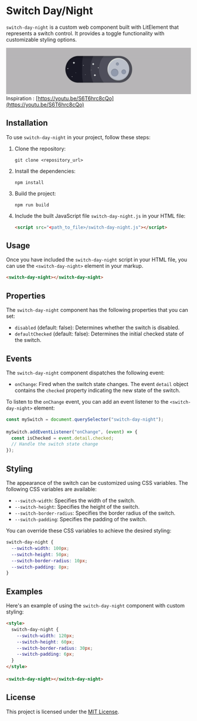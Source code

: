 # Switch Day/Night

`switch-day-night` is a custom web component built with LitElement that represents a switch control. It provides a toggle functionality with customizable styling options.

![Animation](public/assets/animation.gif)
Inspiration : [https://youtu.be/S6T6hrc8cQo](https://youtu.be/S6T6hrc8cQo)

## Installation

To use `switch-day-night` in your project, follow these steps:

1. Clone the repository:

   ```
   git clone <repository_url>
   ```

2. Install the dependencies:

   ```
   npm install
   ```

3. Build the project:

   ```
   npm run build
   ```

4. Include the built JavaScript file `switch-day-night.js` in your HTML file:

   ```html
   <script src="<path_to_file>/switch-day-night.js"></script>
   ```

## Usage

Once you have included the `switch-day-night` script in your HTML file, you can use the `<switch-day-night>` element in your markup.

```html
<switch-day-night></switch-day-night>
```

## Properties

The `switch-day-night` component has the following properties that you can set:

- `disabled` (default: false): Determines whether the switch is disabled.
- `defaultChecked` (default: false): Determines the initial checked state of the switch.

## Events

The `switch-day-night` component dispatches the following event:

- `onChange`: Fired when the switch state changes. The event `detail` object contains the `checked` property indicating the new state of the switch.

To listen to the `onChange` event, you can add an event listener to the `<switch-day-night>` element:

```javascript
const mySwitch = document.querySelector("switch-day-night");

mySwitch.addEventListener("onChange", (event) => {
  const isChecked = event.detail.checked;
  // Handle the switch state change
});
```

## Styling

The appearance of the switch can be customized using CSS variables. The following CSS variables are available:

- `--switch-width`: Specifies the width of the switch.
- `--switch-height`: Specifies the height of the switch.
- `--switch-border-radius`: Specifies the border radius of the switch.
- `--switch-padding`: Specifies the padding of the switch.

You can override these CSS variables to achieve the desired styling:

```css
switch-day-night {
  --switch-width: 100px;
  --switch-height: 50px;
  --switch-border-radius: 10px;
  --switch-padding: 8px;
}
```

## Examples

Here's an example of using the `switch-day-night` component with custom styling:

```html
<style>
  switch-day-night {
    --switch-width: 120px;
    --switch-height: 60px;
    --switch-border-radius: 30px;
    --switch-padding: 6px;
  }
</style>

<switch-day-night></switch-day-night>
```

## License

This project is licensed under the [MIT License](LICENSE).
